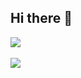 ## Hi there 👋

<a href="https://github.com/pratt3000"> 
  <img align="center" src="https://github-readme-stats.vercel.app/api/top-langs/?username=pratt-codes&theme=dracula&langs_count=8&layout=compact" />
</a>  



<br>
<br>
<a href="https://github.com/pratt3000">
  <img align="center" src="https://github-readme-stats.vercel.app/api?username=pratt-codes&show_icons=true&theme=dracula&count_private=false" />
</a>
